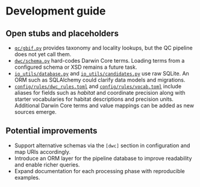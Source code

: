 # Development guide

## Open stubs and placeholders

- [`qc/gbif.py`](../qc/gbif.py) provides taxonomy and locality lookups, but the
  QC pipeline does not yet call them.
- [`dwc/schema.py`](../dwc/schema.py) hard-codes Darwin Core terms. Loading terms
  from a configured schema or XSD remains a future task.
- [`io_utils/database.py`](../io_utils/database.py) and
  [`io_utils/candidates.py`](../io_utils/candidates.py) use raw SQLite. An ORM
  such as SQLAlchemy could clarify data models and migrations.
- [`config/rules/dwc_rules.toml`](../config/rules/dwc_rules.toml) and
  [`config/rules/vocab.toml`](../config/rules/vocab.toml) include aliases for
  fields such as *habitat* and coordinate precision along with starter
  vocabularies for habitat descriptions and precision units. Additional Darwin
  Core terms and value mappings can be added as new sources emerge.

## Potential improvements

- Support alternative schemas via the `[dwc]` section in configuration and map
  URIs accordingly.
- Introduce an ORM layer for the pipeline database to improve readability and
  enable richer queries.
- Expand documentation for each processing phase with reproducible examples.
